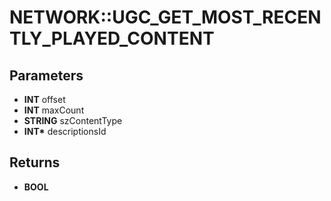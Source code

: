 # NETWORK::UGC_GET_MOST_RECENTLY_PLAYED_CONTENT

## Parameters
* **INT** offset
* **INT** maxCount
* **STRING** szContentType
* **INT\*** descriptionsId

## Returns
* **BOOL**
